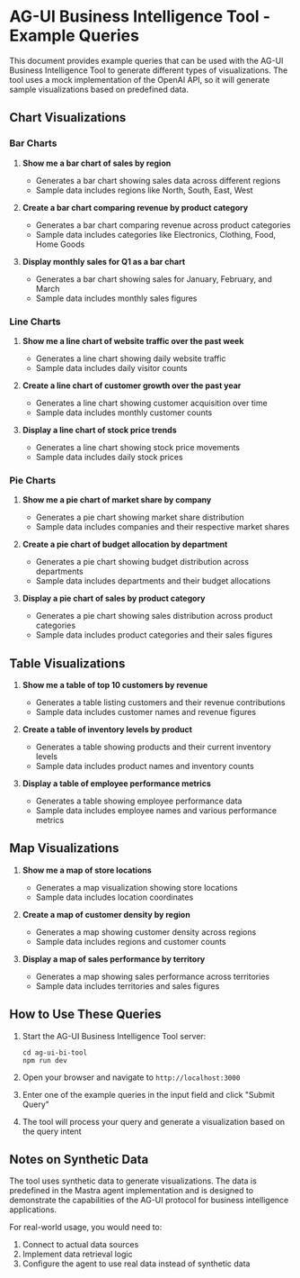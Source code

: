 # AG-UI Business Intelligence Tool - Example Queries

This document provides example queries that can be used with the AG-UI Business Intelligence Tool to generate different types of visualizations. The tool uses a mock implementation of the OpenAI API, so it will generate sample visualizations based on predefined data.

## Chart Visualizations

### Bar Charts

1. **Show me a bar chart of sales by region**
   - Generates a bar chart showing sales data across different regions
   - Sample data includes regions like North, South, East, West

2. **Create a bar chart comparing revenue by product category**
   - Generates a bar chart comparing revenue across product categories
   - Sample data includes categories like Electronics, Clothing, Food, Home Goods

3. **Display monthly sales for Q1 as a bar chart**
   - Generates a bar chart showing sales for January, February, and March
   - Sample data includes monthly sales figures

### Line Charts

1. **Show me a line chart of website traffic over the past week**
   - Generates a line chart showing daily website traffic
   - Sample data includes daily visitor counts

2. **Create a line chart of customer growth over the past year**
   - Generates a line chart showing customer acquisition over time
   - Sample data includes monthly customer counts

3. **Display a line chart of stock price trends**
   - Generates a line chart showing stock price movements
   - Sample data includes daily stock prices

### Pie Charts

1. **Show me a pie chart of market share by company**
   - Generates a pie chart showing market share distribution
   - Sample data includes companies and their respective market shares

2. **Create a pie chart of budget allocation by department**
   - Generates a pie chart showing budget distribution across departments
   - Sample data includes departments and their budget allocations

3. **Display a pie chart of sales by product category**
   - Generates a pie chart showing sales distribution across product categories
   - Sample data includes product categories and their sales figures

## Table Visualizations

1. **Show me a table of top 10 customers by revenue**
   - Generates a table listing customers and their revenue contributions
   - Sample data includes customer names and revenue figures

2. **Create a table of inventory levels by product**
   - Generates a table showing products and their current inventory levels
   - Sample data includes product names and inventory counts

3. **Display a table of employee performance metrics**
   - Generates a table showing employee performance data
   - Sample data includes employee names and various performance metrics

## Map Visualizations

1. **Show me a map of store locations**
   - Generates a map visualization showing store locations
   - Sample data includes location coordinates

2. **Create a map of customer density by region**
   - Generates a map showing customer density across regions
   - Sample data includes regions and customer counts

3. **Display a map of sales performance by territory**
   - Generates a map showing sales performance across territories
   - Sample data includes territories and sales figures

## How to Use These Queries

1. Start the AG-UI Business Intelligence Tool server:
   ```
   cd ag-ui-bi-tool
   npm run dev
   ```

2. Open your browser and navigate to `http://localhost:3000`

3. Enter one of the example queries in the input field and click "Submit Query"

4. The tool will process your query and generate a visualization based on the query intent

## Notes on Synthetic Data

The tool uses synthetic data to generate visualizations. The data is predefined in the Mastra agent implementation and is designed to demonstrate the capabilities of the AG-UI protocol for business intelligence applications.

For real-world usage, you would need to:
1. Connect to actual data sources
2. Implement data retrieval logic
3. Configure the agent to use real data instead of synthetic data
